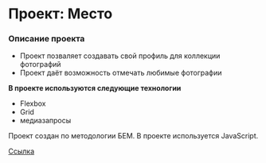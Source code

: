 # Проект: Место

### Описание проекта

* Проект позваляет создавать свой профиль для коллекции фотографий
* Проект даёт возможность отмечать любимые фотографии

**В проекте используются следующие технологии**

* Flexbox
* Grid
* медиазапросы

Проект создан по методологии БЕМ.
В проекте используется JavaScript.

 [Ссылка]()
